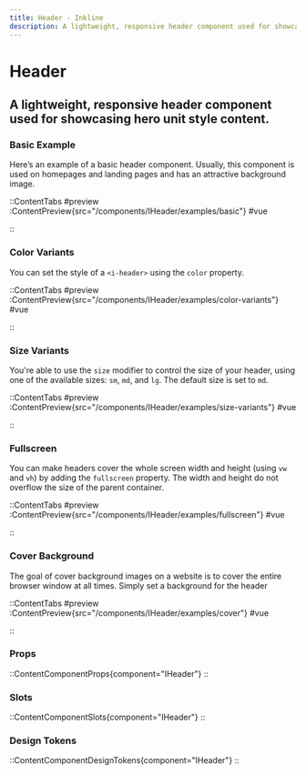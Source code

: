 ```yaml
---
title: Header - Inkline
description: A lightweight, responsive header component used for showcasing hero unit style content.
---
```


# Header
## A lightweight, responsive header component used for showcasing hero unit style content.

### Basic Example
Here’s an example of a basic header component. Usually, this component is used on homepages and landing pages and has an attractive background image.

::ContentTabs
#preview
:ContentPreview{src="/components/IHeader/examples/basic"}
#vue
<!-- Autodocs{src="@inkline/inkline/components/IHeader/examples/basic.vue" lang="vue"} -->
::

### Color Variants
You can set the style of a `<i-header>` using the `color` property.

::ContentTabs
#preview
:ContentPreview{src="/components/IHeader/examples/color-variants"}
#vue
<!-- Autodocs{src="@inkline/inkline/components/IHeader/examples/color-variants.vue" lang="vue"} -->
::

### Size Variants
You're able to use the `size` modifier to control the size of your header, using one of the available sizes: `sm`, `md`, and `lg`. The default size is set to `md`.

::ContentTabs
#preview
:ContentPreview{src="/components/IHeader/examples/size-variants"}
#vue
<!-- Autodocs{src="@inkline/inkline/components/IHeader/examples/size-variants.vue" lang="vue"} -->
::

### Fullscreen
You can make headers cover the whole screen width and height (using `vw` and `vh`) by adding the `fullscreen` property. The width and height do not overflow the size of the parent container.

::ContentTabs
#preview
:ContentPreview{src="/components/IHeader/examples/fullscreen"}
#vue
<!-- Autodocs{src="@inkline/inkline/components/IHeader/examples/fullscreen.vue" lang="vue"} -->
::

### Cover Background
The goal of cover background images on a website is to cover the entire browser window at all times. Simply set a background for the header

::ContentTabs
#preview
:ContentPreview{src="/components/IHeader/examples/cover"}
#vue
<!-- Autodocs{src="@inkline/inkline/components/IHeader/examples/cover.vue" lang="vue"} -->
::

### Props
::ContentComponentProps{component="IHeader"}
::

### Slots
::ContentComponentSlots{component="IHeader"}
::

### Design Tokens
::ContentComponentDesignTokens{component="IHeader"}
::
